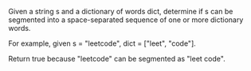 
Given a string s and a dictionary of words dict, determine if s can be segmented into a space-separated sequence of one or more dictionary words.


For example, given
s = "leetcode",
dict = ["leet", "code"].



Return true because "leetcode" can be segmented as "leet code".

